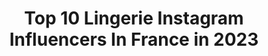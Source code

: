 ---
title: Top 10 Lingerie Instagram Influencers In France in 2023
description: >-
  Find top lingerie Instagram influencers in France in 2023. Most popular hashtags: #lingerie #frenchgirl #ootd #dress.
platform: Instagram
hits: 251
text_top: See the best Instagram accounts on inBeat.
text_bottom: Our platform has 251 Instagram influencers like this in France for you to pitch.
profiles:
  - username: "maritzaslan"
    fullname: >-
      Itsme_ninasky
    bio: >-
      ■ lingerie/swimwear/fashion ■ London 🇬🇧 Paris 🇫🇷 ■5”11 ■ ✉️maritzaslan@digicomevents.fr ■ Sueni Costa ♡
    location: "France"
    followers: 32921
    engagement: 778
    commentsToLikes: 0.037014
    id: ck5bxeg61nkez0i116o0z1ns6
    verified: false
    hashtags: "#iphonex, #loungeunderwear, #ohpollycollab, #curvygirl"
  - username: "charlottejaubert"
    fullname: >-
      Charlotte Jaubert
    bio: >-
      Co-Fondatrice @maison.marisuzi Costume de scène @insolitecreatur Professeur lingerie et MB @artesane_paris Auteure @mangoeditions
    location: "France"
    followers: 7360
    engagement: 681
    commentsToLikes: 0.090569
    id: ckf5qwni5anxk0j2331ovnm9l
    verified: false
    hashtags: "#atelier, #work, #coutureaddict, #charlottejaubert"
  - username: "monsieurjinggle"
    fullname: >-
      Baptiste Eymard |
    bio: >-
      ⛔ Collaboration ▪️ Lingerie & Nu @lecrayonnoir ▪️ Co-créateur @igersdrome ▪️ Valence 📍 ⬇️ DM pour info & séance
    location: "France"
    followers: 4439
    engagement: 1346
    commentsToLikes: 0.036873
    id: ck55o52fv7n170i11v6x9qqcl
    verified: false
    hashtags: ""
  - username: "misslegs.fr"
    fullname: >-
      MissLegs 👠
    bio: >-
      💗Nylon stockings.Sensuality.Lingerie.👠💗 Girl Next Door - Blogger, french Girl 🇫🇷 ©All 📷 are mine© Repost =Tag @ © - Respect 📝 for fans page My blog :
    location: "France"
    followers: 58674
    engagement: 346
    commentsToLikes: 0.034083
    id: ck55opn4a8uxc0i115m6ame0x
    verified: false
    hashtags: "#loveit, #ootd, #pinupgirl, #transparence"
  - username: "privatepleasurements"
    fullname: >-
      Private Pleasurements
    bio: >-
      Pleasurements lingerie collection: Wine Dine Sixty Nine #winedinesixtynine #pleasurements Shop via our InstaShop:
    location: "France"
    followers: 121329
    engagement: 108
    commentsToLikes: 0.006875
    id: ck5bxx4o4ol1e0i11nh3uamtw
    verified: false
    hashtags: "#bodylandscape, #romance, #sexywoman, #boudoir"
  - username: "marionmay"
    fullname: >-
      Marion May Lingerie
    bio: >-
      Ethical Lingerie brand - Orders in Oct 2020/ New Collection soon / Designed - Made in France /cook @marionmaykitchen / Co-organiser @residenceardente
    location: "France"
    followers: 8380
    engagement: 492
    commentsToLikes: 0.008493
    id: ck136lw0v74q60i19gkcbkfub
    verified: false
    hashtags: "#marionmaylingerie"
  - username: "unmissabl"
    fullname: >-
      Unmissabl 🎥
    bio: >-
      🎥 Youtuber 625k ♥️ Coach Love N°1 en France 📩 Business Contact : agency.matchme@gmail.com ━━━━━━━━━━━━━
    location: "France"
    followers: 149570
    engagement: 1093
    commentsToLikes: 0.022472
    id: ck9weo5g6l5cw0j78nvbr67vt
    verified: false
    hashtags: "#unmissabl, #instababe, #fitgirl, #model"
  - username: "paula_roide"
    fullname: >-
      Paula
    bio: >-
      Cooking account: @paella_roide 🇬🇶🇪🇸 22 yo
    location: "France"
    followers: 6115
    engagement: 1448
    commentsToLikes: 0.053640
    id: ck5hmhfidlyh10i11byu8tn33
    verified: false
    hashtags: "#outfitblog, #curlygirl, #fashionblogger, #lingeriesexy"
  - username: "laureenstn33"
    fullname: >-
      laureen.stn
    bio: >-
      21 yo 🌹 Bordeaux📍 Influenceuse/modèle 📸💄 @body.art33➡️ new account Je fais du bodyart, PAS DE NUDE Échange de pub/sfs 🌸 📩DM for collab.
    location: "France"
    followers: 30141
    engagement: 733
    commentsToLikes: 0.034658
    id: ck9hbsed5i8lf0j78u622mnjj
    verified: false
    hashtags: "#nofilter, #acceptationdesoi, #sexy, #glamour"
  - username: "mesbasetmoi"
    fullname: >-
      
    bio: >-
      “Il y a 2 choses qui sont sans limites: la féminité et les moyens d'en abuser.” 📷=ma propriété©! 🇫🇷Alsace🥨 ⚠️Respect⚠️ou🚫pas de msg privé! ⬇️Blog
    location: "France"
    followers: 35013
    engagement: 388
    commentsToLikes: 0.062015
    id: ck55oplm58uuu0i112w8454bn
    verified: false
    hashtags: "#cupidon, #sensualit, #talonaiguille, #talonhauts"
---